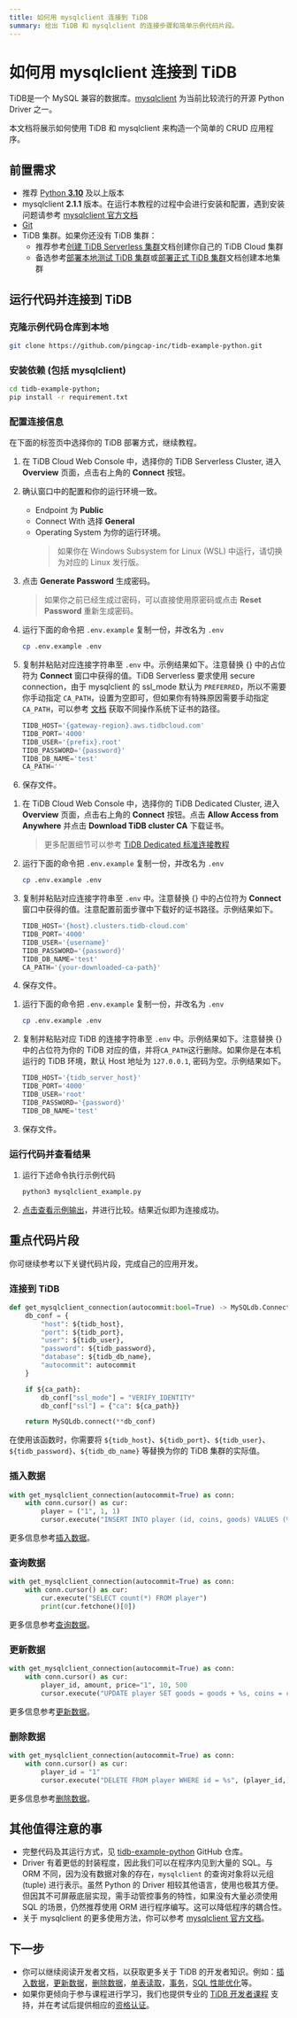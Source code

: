 ```yaml
---
title: 如何用 mysqlclient 连接到 TiDB
summary: 给出 TiDB 和 mysqlclient 的连接步骤和简单示例代码片段。
---
```


<!-- markdownlint-disable MD024 -->
<!-- markdownlint-disable MD029 -->

# 如何用 mysqlclient 连接到 TiDB

TiDB是一个 MySQL 兼容的数据库。[mysqlclient](https://pypi.org/project/mysqlclient/) 为当前比较流行的开源 Python Driver 之一。

本文档将展示如何使用 TiDB 和 mysqlclient 来构造一个简单的 CRUD 应用程序。

## 前置需求

- 推荐 [Python **3.10**](https://www.python.org/downloads/) 及以上版本
- mysqlclient **2.1.1** 版本。在运行本教程的过程中会进行安装和配置，遇到安装问题请参考 [mysqlclient 官方文档](https://github.com/PyMySQL/mysqlclient#install)
- [Git](https://git-scm.com/downloads)
- TiDB 集群。如果你还没有 TiDB 集群：
    - 推荐参考[创建 TiDB Serverless 集群](/develop/dev-guide-build-cluster-in-cloud.md#第-1-步创建-tidb-serverless-集群)文档创建你自己的 TiDB Cloud 集群
    - 备选参考[部署本地测试 TiDB 集群](/quick-start-with-tidb.md#部署本地测试集群)或[部署正式 TiDB 集群](/production-deployment-using-tiup.md)文档创建本地集群

## 运行代码并连接到 TiDB

### 克隆示例代码仓库到本地

```bash
git clone https://github.com/pingcap-inc/tidb-example-python.git
```

### 安装依赖 (包括 mysqlclient)

```bash
cd tidb-example-python;
pip install -r requirement.txt
```

### 配置连接信息

在下面的标签页中选择你的 TiDB 部署方式，继续教程。

<SimpleTab>

<div label="TiDB Serverless">

1. 在 TiDB Cloud Web Console 中，选择你的 TiDB Serverless Cluster, 进入 **Overview** 页面，点击右上角的 **Connect** 按钮。

2. 确认窗口中的配置和你的运行环境一致。
    - Endpoint 为 **Public**
    - Connect With 选择 **General**
    - Operating System 为你的运行环境。
      > 如果你在 Windows Subsystem for Linux (WSL) 中运行，请切换为对应的 Linux 发行版。

3. 点击 **Generate Password** 生成密码。
   > 如果你之前已经生成过密码，可以直接使用原密码或点击 **Reset Password** 重新生成密码。

4. 运行下面的命令把 `.env.example` 复制一份，并改名为 `.env`

    ```bash
    cp .env.example .env
    ```

5. 复制并粘贴对应连接字符串至 `.env` 中。示例结果如下。注意替换 {} 中的占位符为 **Connect** 窗口中获得的值。TiDB Serverless 要求使用 secure connection，由于 mysqlclient 的
ssl_mode 默认为 `PREFERRED`，所以不需要你手动指定 `CA_PATH`，设置为空即可，但如果你有特殊原因需要手动指定 `CA_PATH`，可以参考 [文档](https://docs.pingcap.com/tidbcloud/secure-connections-to-serverless-clusters#root-certificate-default-path) 获取不同操作系统下证书的路径。

    ```python
    TIDB_HOST='{gateway-region}.aws.tidbcloud.com'
    TIDB_PORT='4000'
    TIDB_USER='{prefix}.root'
    TIDB_PASSWORD='{password}'
    TIDB_DB_NAME='test'
    CA_PATH=''
    ```

6. 保存文件。

</div>

<div label="TiDB Dedicated">

1. 在 TiDB Cloud Web Console 中，选择你的 TiDB Dedicated Cluster, 进入 **Overview** 页面，点击右上角的 **Connect** 按钮。点击 **Allow Access from Anywhere** 并点击 **Download TiDB cluster CA** 下载证书。
    > 更多配置细节可以参考 [TiDB Dedicated 标准连接教程](https://docs.pingcap.com/tidbcloud/connect-via-standard-connection)

2. 运行下面的命令把 `.env.example` 复制一份，并改名为 `.env`

    ```bash
    cp .env.example .env
    ```

3. 复制并粘贴对应连接字符串至 `.env` 中。注意替换 {} 中的占位符为 **Connect** 窗口中获得的值。注意配置前面步骤中下载好的证书路径。示例结果如下。

    ```python
    TIDB_HOST='{host}.clusters.tidb-cloud.com'
    TIDB_PORT='4000'
    TIDB_USER='{username}'
    TIDB_PASSWORD='{password}'
    TIDB_DB_NAME='test'
    CA_PATH='{your-downloaded-ca-path}'
    ```

4. 保存文件。

</div>

<div label="自建 TiDB">

1. 运行下面的命令把 `.env.example` 复制一份，并改名为 `.env`

    ```bash
    cp .env.example .env
    ```

2. 复制并粘贴对应 TiDB 的连接字符串至 `.env` 中。示例结果如下。注意替换 {} 中的占位符为你的 TiDB 对应的值，并将`CA_PATH`这行删除。如果你是在本机运行的 TiDB 环境，默认 Host 地址为 `127.0.0.1`, 密码为空。示例结果如下。

    ```python
    TIDB_HOST='{tidb_server_host}'
    TIDB_PORT='4000'
    TIDB_USER='root'
    TIDB_PASSWORD='{password}'
    TIDB_DB_NAME='test'
    ```

3. 保存文件。

</div>

</SimpleTab>

### 运行代码并查看结果

1. 运行下述命令执行示例代码

    ```python
    python3 mysqlclient_example.py
    ```

2. [点击查看示例输出](https://github.com/pingcap-inc/tidb-example-python/blob/main/Expected-Output.md#mysqlclient)，并进行比较。结果近似即为连接成功。

## 重点代码片段

你可继续参考以下关键代码片段，完成自己的应用开发。

### 连接到 TiDB

```python
def get_mysqlclient_connection(autocommit:bool=True) -> MySQLdb.Connection:
    db_conf = {
        "host": ${tidb_host},
        "port": ${tidb_port},
        "user": ${tidb_user},
        "password": ${tidb_password},
        "database": ${tidb_db_name},
        "autocommit": autocommit
    }

    if ${ca_path}:
        db_conf["ssl_mode"] = "VERIFY_IDENTITY"
        db_conf["ssl"] = {"ca": ${ca_path}}

    return MySQLdb.connect(**db_conf)
```

在使用该函数时，你需要将 `${tidb_host}`、`${tidb_port}`、`${tidb_user}`、`${tidb_password}`、`${tidb_db_name}` 等替换为你的 TiDB 集群的实际值。

### 插入数据

```python
with get_mysqlclient_connection(autocommit=True) as conn:
    with conn.cursor() as cur:
        player = ("1", 1, 1)
        cursor.execute("INSERT INTO player (id, coins, goods) VALUES (%s, %s, %s)", player)
```

更多信息参考[插入数据](/develop/dev-guide-insert-data.md)。

### 查询数据

```python
with get_mysqlclient_connection(autocommit=True) as conn:
    with conn.cursor() as cur:
        cur.execute("SELECT count(*) FROM player")
        print(cur.fetchone()[0])
```

更多信息参考[查询数据](/develop/dev-guide-get-data-from-single-table.md)。

### 更新数据

```python
with get_mysqlclient_connection(autocommit=True) as conn:
    with conn.cursor() as cur:
        player_id, amount, price="1", 10, 500
        cursor.execute("UPDATE player SET goods = goods + %s, coins = coins + %s WHERE id = %s", (-amount, price, player_id))
```

更多信息参考[更新数据](/develop/dev-guide-update-data.md)。

### 删除数据

```python
with get_mysqlclient_connection(autocommit=True) as conn:
    with conn.cursor() as cur:
        player_id = "1"
        cursor.execute("DELETE FROM player WHERE id = %s", (player_id,))
```

更多信息参考[删除数据](/develop/dev-guide-delete-data.md)。

## 其他值得注意的事

- 完整代码及其运行方式，见 [tidb-example-python](https://github.com/pingcap-inc/tidb-example-python/blob/main/README-zh.md) GitHub 仓库。
- Driver 有着更低的封装程度，因此我们可以在程序内见到大量的 SQL。与 ORM 不同，因为没有数据对象的存在，`mysqlclient` 的查询对象将以元组 (tuple) 进行表示。虽然 Python 的 Driver 相较其他语言，使用也极其方便。但因其不可屏蔽底层实现，需手动管控事务的特性，如果没有大量必须使用 SQL 的场景，仍然推荐使用 ORM 进行程序编写。这可以降低程序的耦合性。
- 关于 mysqlclient 的更多使用方法，你可以参考 [mysqlclient 官方文档](https://mysqlclient.readthedocs.io/)。

## 下一步

- 你可以继续阅读开发者文档，以获取更多关于 TiDB 的开发者知识。例如：[插入数据](/develop/dev-guide-insert-data.md)，[更新数据](/develop/dev-guide-update-data.md)，[删除数据](/develop/dev-guide-delete-data.md)，[单表读取](/develop/dev-guide-get-data-from-single-table.md)，[事务](/develop/dev-guide-transaction-overview.md)，[SQL 性能优化](/develop/dev-guide-optimize-sql-overview.md)等。
- 如果你更倾向于参与课程进行学习，我们也提供专业的 [TiDB 开发者课程](https://cn.pingcap.com/courses-catalog/back-end-developer/?utm_source=docs-cn-dev-guide) 支持，并在考试后提供相应的[资格认证](https://learn.pingcap.com/learner/certification-center)。
